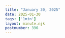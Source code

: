 ```yaml
---
title: "January 30, 2025"
date: 2025-01-30
tags: ['1min']
layout: minute.njk
postnumber: 396
---
```

